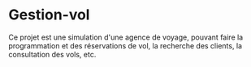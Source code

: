 # Gestion-vol
Ce projet est une simulation d'une agence de voyage, pouvant faire la programmation et des réservations de vol, la recherche des clients, la consultation des vols, etc.
